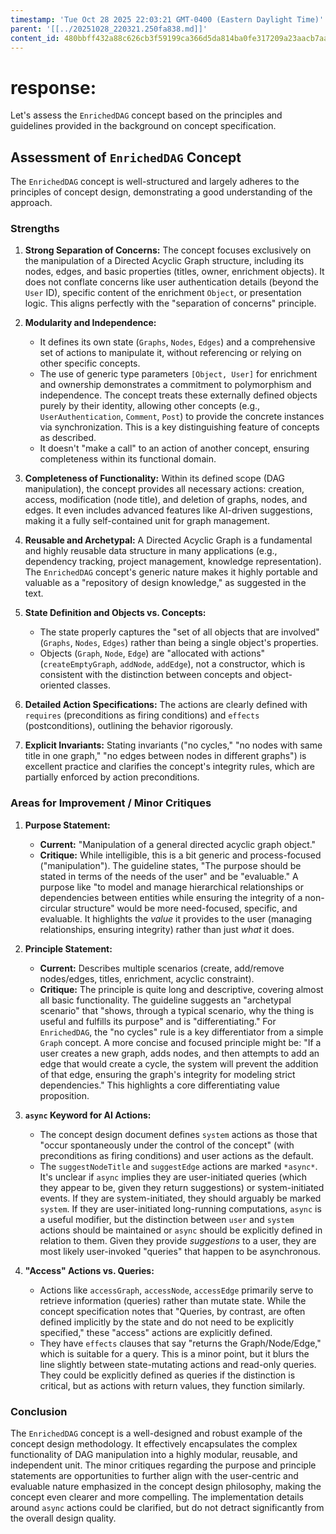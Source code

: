```yaml
---
timestamp: 'Tue Oct 28 2025 22:03:21 GMT-0400 (Eastern Daylight Time)'
parent: '[[../20251028_220321.250fa838.md]]'
content_id: 480bbff432a88c626cb3f59199ca366d5da814ba0fe317209a23aacb7aa93dba
---
```


# response:

Let's assess the `EnrichedDAG` concept based on the principles and guidelines provided in the background on concept specification.

## Assessment of `EnrichedDAG` Concept

The `EnrichedDAG` concept is well-structured and largely adheres to the principles of concept design, demonstrating a good understanding of the approach.

### Strengths

1. **Strong Separation of Concerns:** The concept focuses exclusively on the manipulation of a Directed Acyclic Graph structure, including its nodes, edges, and basic properties (titles, owner, enrichment objects). It does not conflate concerns like user authentication details (beyond the `User` ID), specific content of the enrichment `Object`, or presentation logic. This aligns perfectly with the "separation of concerns" principle.

2. **Modularity and Independence:**
   * It defines its own state (`Graphs`, `Nodes`, `Edges`) and a comprehensive set of actions to manipulate it, without referencing or relying on other specific concepts.
   * The use of generic type parameters `[Object, User]` for enrichment and ownership demonstrates a commitment to polymorphism and independence. The concept treats these externally defined objects purely by their identity, allowing other concepts (e.g., `UserAuthentication`, `Comment`, `Post`) to provide the concrete instances via synchronization. This is a key distinguishing feature of concepts as described.
   * It doesn't "make a call" to an action of another concept, ensuring completeness within its functional domain.

3. **Completeness of Functionality:** Within its defined scope (DAG manipulation), the concept provides all necessary actions: creation, access, modification (node title), and deletion of graphs, nodes, and edges. It even includes advanced features like AI-driven suggestions, making it a fully self-contained unit for graph management.

4. **Reusable and Archetypal:** A Directed Acyclic Graph is a fundamental and highly reusable data structure in many applications (e.g., dependency tracking, project management, knowledge representation). The `EnrichedDAG` concept's generic nature makes it highly portable and valuable as a "repository of design knowledge," as suggested in the text.

5. **State Definition and Objects vs. Concepts:**
   * The state properly captures the "set of all objects that are involved" (`Graphs`, `Nodes`, `Edges`) rather than being a single object's properties.
   * Objects (`Graph`, `Node`, `Edge`) are "allocated with actions" (`createEmptyGraph`, `addNode`, `addEdge`), not a constructor, which is consistent with the distinction between concepts and object-oriented classes.

6. **Detailed Action Specifications:** The actions are clearly defined with `requires` (preconditions as firing conditions) and `effects` (postconditions), outlining the behavior rigorously.

7. **Explicit Invariants:** Stating invariants ("no cycles," "no nodes with same title in one graph," "no edges between nodes in different graphs") is excellent practice and clarifies the concept's integrity rules, which are partially enforced by action preconditions.

### Areas for Improvement / Minor Critiques

1. **Purpose Statement:**
   * **Current:** "Manipulation of a general directed acyclic graph object."
   * **Critique:** While intelligible, this is a bit generic and process-focused ("manipulation"). The guideline states, "The purpose should be stated in terms of the needs of the user" and be "evaluable." A purpose like "to model and manage hierarchical relationships or dependencies between entities while ensuring the integrity of a non-circular structure" would be more need-focused, specific, and evaluable. It highlights the *value* it provides to the user (managing relationships, ensuring integrity) rather than just *what* it does.

2. **Principle Statement:**
   * **Current:** Describes multiple scenarios (create, add/remove nodes/edges, titles, enrichment, acyclic constraint).
   * **Critique:** The principle is quite long and descriptive, covering almost all basic functionality. The guideline suggests an "archetypal scenario" that "shows, through a typical scenario, why the thing is useful and fulfills its purpose" and is "differentiating." For `EnrichedDAG`, the "no cycles" rule is a key differentiator from a simple `Graph` concept.
     A more concise and focused principle might be: "If a user creates a new graph, adds nodes, and then attempts to add an edge that would create a cycle, the system will prevent the addition of that edge, ensuring the graph's integrity for modeling strict dependencies." This highlights a core differentiating value proposition.

3. **`async` Keyword for AI Actions:**
   * The concept design document defines `system` actions as those that "occur spontaneously under the control of the concept" (with preconditions as firing conditions) and user actions as the default.
   * The `suggestNodeTitle` and `suggestEdge` actions are marked `*async*`. It's unclear if `async` implies they are user-initiated queries (which they appear to be, given they return suggestions) or system-initiated events. If they are system-initiated, they should arguably be marked `system`. If they are user-initiated long-running computations, `async` is a useful modifier, but the distinction between `user` and `system` actions should be maintained or `async` should be explicitly defined in relation to them. Given they provide *suggestions* to a user, they are most likely user-invoked "queries" that happen to be asynchronous.

4. **"Access" Actions vs. Queries:**
   * Actions like `accessGraph`, `accessNode`, `accessEdge` primarily serve to retrieve information (queries) rather than mutate state. While the concept specification notes that "Queries, by contrast, are often defined implicitly by the state and do not need to be explicitly specified," these "access" actions are explicitly defined.
   * They have `effects` clauses that say "returns the Graph/Node/Edge," which is suitable for a query. This is a minor point, but it blurs the line slightly between state-mutating actions and read-only queries. They could be explicitly defined as queries if the distinction is critical, but as actions with return values, they function similarly.

### Conclusion

The `EnrichedDAG` concept is a well-designed and robust example of the concept design methodology. It effectively encapsulates the complex functionality of DAG manipulation into a highly modular, reusable, and independent unit. The minor critiques regarding the purpose and principle statements are opportunities to further align with the user-centric and evaluable nature emphasized in the concept design philosophy, making the concept even clearer and more compelling. The implementation details around `async` actions could be clarified, but do not detract significantly from the overall design quality.
